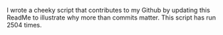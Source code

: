 I wrote a cheeky script that contributes to my Github by updating this ReadMe to illustrate why more than commits matter. This script has run 2504 times.